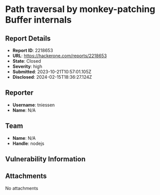 # Path traversal by monkey-patching Buffer internals

## Report Details
- **Report ID**: 2218653
- **URL**: https://hackerone.com/reports/2218653
- **State**: Closed
- **Severity**: high
- **Submitted**: 2023-10-21T10:57:01.105Z
- **Disclosed**: 2024-02-15T18:36:27.124Z

## Reporter
- **Username**: tniessen
- **Name**: N/A

## Team
- **Name**: N/A
- **Handle**: nodejs

## Vulnerability Information


## Attachments
No attachments
